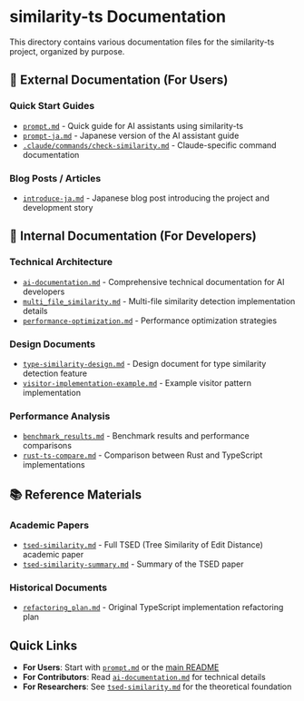 # similarity-ts Documentation

This directory contains various documentation files for the similarity-ts project, organized by purpose.

## 📖 External Documentation (For Users)

### Quick Start Guides
- [`prompt.md`](./prompt.md) - Quick guide for AI assistants using similarity-ts
- [`prompt-ja.md`](./prompt-ja.md) - Japanese version of the AI assistant guide
- [`.claude/commands/check-similarity.md`](../.claude/commands/check-similarity.md) - Claude-specific command documentation

### Blog Posts / Articles
- [`introduce-ja.md`](./introduce-ja.md) - Japanese blog post introducing the project and development story

## 🔧 Internal Documentation (For Developers)

### Technical Architecture
- [`ai-documentation.md`](./ai-documentation.md) - Comprehensive technical documentation for AI developers
- [`multi_file_similarity.md`](./multi_file_similarity.md) - Multi-file similarity detection implementation details
- [`performance-optimization.md`](./performance-optimization.md) - Performance optimization strategies

### Design Documents
- [`type-similarity-design.md`](./type-similarity-design.md) - Design document for type similarity detection feature
- [`visitor-implementation-example.md`](./visitor-implementation-example.md) - Example visitor pattern implementation

### Performance Analysis
- [`benchmark_results.md`](./benchmark_results.md) - Benchmark results and performance comparisons
- [`rust-ts-compare.md`](./rust-ts-compare.md) - Comparison between Rust and TypeScript implementations

## 📚 Reference Materials

### Academic Papers
- [`tsed-similarity.md`](./tsed-similarity.md) - Full TSED (Tree Similarity of Edit Distance) academic paper
- [`tsed-similarity-summary.md`](./tsed-similarity-summary.md) - Summary of the TSED paper

### Historical Documents
- [`refactoring_plan.md`](./refactoring_plan.md) - Original TypeScript implementation refactoring plan

## Quick Links

- **For Users**: Start with [`prompt.md`](./prompt.md) or the [main README](../README.md)
- **For Contributors**: Read [`ai-documentation.md`](./ai-documentation.md) for technical details
- **For Researchers**: See [`tsed-similarity.md`](./tsed-similarity.md) for the theoretical foundation